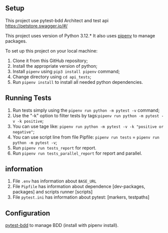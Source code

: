 ## Setup
This project use pytest-bdd Architect and test api https://petstore.swagger.io/#/

This project uses version of Python 3.12.*
It also uses [pipenv](https://pipenv.readthedocs.io/) to manage packages.

To set up this project on your local machine:
1. Clone it from this GitHub repository;
2. Install the appropriate version of python;
3. Install `pipenv` using `pip3 install pipenv` command;
4. Change directory using `cd api_tests`;
5. Run `pipenv install` to install all needed python dependencies.


## Running Tests
1. Run tests simply using the `pipenv run python -m pytest -v` command;
2. Use the "-k" option to filter tests by tags:`pipenv run python -m pytest -v -k positive`;
3. You can use tage like: `pipenv run python -m pytest -v -k "positive or negative"`;
4. You can use script line from file Pipfile: `pipenv run tests` = `pipenv run python -m pytest -v`;
5. Run `pipenv run tests_report` for report.
6. Run `pipenv run tests_parallel_report` for report and parallel.


## information
1. File `.env` has information about `BASE_URL`
2. File `Pipfile` has information about dependence [dev-packages, packages] and scripts runner [scripts]
3. File `pytest.ini` has information about pytest: [markers, testpaths]


## Configuration
[pytest-bdd](https://pytest-bdd.readthedocs.io/) to manage BDD (install with pipenv install).